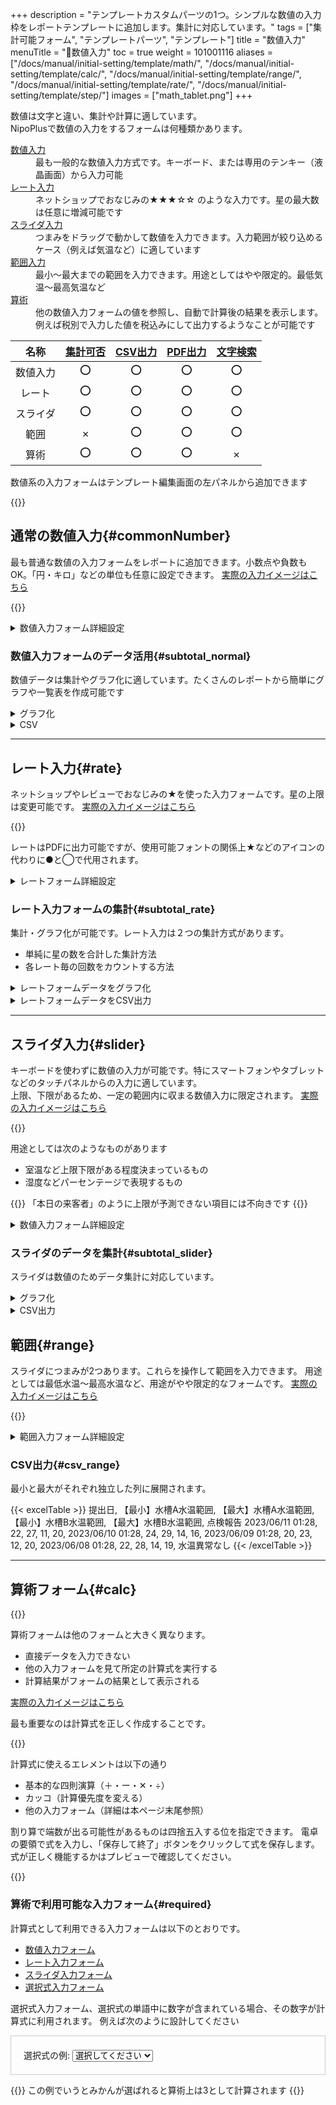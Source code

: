 +++
description = "テンプレートカスタムパーツの1つ。シンプルな数値の入力枠をレポートテンプレートに追加します。集計に対応しています。"
tags = ["集計可能フォーム", "テンプレートパーツ", "テンプレート"]
title = "数値入力"
menuTitle = "🧩数値入力"
toc = true
weight = 101001116
aliases = ["/docs/manual/initial-setting/template/math/", "/docs/manual/initial-setting/template/calc/", "/docs/manual/initial-setting/template/range/", "/docs/manual/initial-setting/template/rate/", "/docs/manual/initial-setting/template/step/"]
images = ["math_tablet.png"]
+++


数値は文字と違い、集計や計算に適しています。  
NipoPlusで数値の入力をするフォームは何種類かあります。

<dl class="basic">
<dt><a href="#commonNumber">数値入力</a></dt>
<dd>最も一般的な数値入力方式です。キーボード、または専用のテンキー（液晶画面）から入力可能</dd>
<dt><a href="#rate">レート入力</a></dt>
<dd>ネットショップでおなじみの★★★☆☆ のような入力です。星の最大数は任意に増減可能です</dd>
<dt><a href="#slider">スライダ入力</a></dt>
<dd>つまみをドラッグで動かして数値を入力できます。入力範囲が絞り込めるケース（例えば気温など）に適しています</dd>
<dt><a href="#range">範囲入力</a></dt>
<dd>最小〜最大までの範囲を入力できます。用途としてはやや限定的。最低気温〜最高気温など</dd>
<dt><a href="#calc">算術</a></dt>
<dd>他の数値入力フォームの値を参照し、自動で計算後の結果を表示します。例えば税別で入力した値を税込みにして出力するようなことが可能です</dd>
</dl>


名称|[集計可否](/docs/manual/analytics/)|[CSV出力](/docs/manual/analytics/csv/)|[PDF出力](/docs/manual/read-report/pdf/)|[文字検索](/docs/manual/read-report/list/)|
|:---:|:---:|:---:|:---:|:---:|
|数値入力|⭕|⭕|⭕|⭕|
|レート|⭕|⭕|⭕|⭕|
|スライダ|⭕|⭕|⭕|⭕|
|範囲|✗|⭕|⭕|⭕|
|算術|⭕|⭕|⭕|✗|




数値系の入力フォームはテンプレート編集画面の左パネルから追加できます


{{<appscreen filename="add-parts-num" msg="数値入力フォームをテンプレートに追加する">}}


## 通常の数値入力{#commonNumber}

最も普通な数値の入力フォームをレポートに追加できます。小数点や負数もOK。「円・キロ」などの単位も任意に設定できます。
[実際の入力イメージはこちら](/docs/manual/write-report/parts/#number)



{{<icatch filename="math-input" msg="金額や距離・個数など、数値の入力に最適" alice="ok">}}



<details>
  <summary>数値入力フォーム詳細設定</summary>


<dl class="basic">
  <dt>入力必須</dt>
  <dd>これがONの場合、数値が空欄だとレポートの提出ができなくなります</dd>
  <dt>初期値</dt>
  <dd>レポートの新規作成時に値をセットしたい場合は数値を入力してください。不要の場合は空欄にしておきます</dd>
  <dt>集計する</dt>
  <dd>ON:集計機能で利用できます。集計が不要の場合はOFFにします</dd>
  <dt>単位</dt>
  <dd>数値入力の右端に表示されます。「個」や「枚」「箱」など用途にあった文字を入力してください</dd>
</dl>

補足:[共通設定事項](/docs/manual/initial-setting/template/make/#common_setting)

</details>





### 数値入力フォームのデータ活用{#subtotal_normal}

数値データは集計やグラフ化に適しています。たくさんのレポートから簡単にグラフや一覧表を作成可能です



<details>
  <summary>グラフ化</summary>

NipoPlusのグラフ化機能を使えばアプリ内のレポートをほぼリアルタイムにグラフ化できます。

{{<appscreen filename="math_charts" msg="数値のデータをグラフ化する">}}

{{<btnCenter "/docs/manual/analytics/chart/" "レポートをグラフ化する">}}

</details>



<details>
  <summary>CSV</summary>

数値のレポートはCSVに出力できます。  
設定で指定した数値の**単位**については、CSV上のラベル（1行目）に【】に囲まれて出力されます。


{{< excelTable >}}
提出日, 【Km】走行距離, 【リットル】消費ガソリン, 【件】訪問件数, 【件】内見込み, 【件】契約件数, 【千円】契約総額
2023/06/16, 3, 4, 2, 3, 22, 8
2023/06/15, 3, 5, 6, 2, 7, 9
2023/06/13, 25, 73, 36, 2, 4, 9
2023/06/11, 12, 3, 6, 1, 9, 45
2023/06/08, 11, 23, 33, 4, 16, 22
{{< /excelTable >}}


</details>


---





## レート入力{#rate}

ネットショップやレビューでおなじみの★を使った入力フォームです。星の上限は変更可能です。
[実際の入力イメージはこちら](/docs/manual/write-report/parts/#rate)

{{<icatch filename="input-rating" msg="レビューでおなじみ ☆☆★★★風な入力方式です"  alice="ok">}}

レートはPDFに出力可能ですが、使用可能フォントの関係上★などのアイコンの代わりに●と◯で代用されます。


<details>
  <summary>レートフォーム詳細設定</summary>

<dl class="basic">
  <dt>入力必須</dt>
  <dd>これがONの場合、レートが0だとレポートの提出ができません（レートは2回同じレートをクリックすると0にできます</dd>
  <dt>集計する</dt>
  <dd>ON:集計機能で利用できます。集計が不要の場合はOFFにします</dd>

  <dt>最大値</dt>
  <dd>レートの最大数を設定します。推奨は5〜10です</dd>
  <dt>アイコンの種類</dt>
  <dd>星・ハート・いいね・ペット・ペンの5種類から選択できます。初期値は「星」です。見た目が変わりますが機能としては一緒です</dd>
  <dt>アイコンの大きさ</dt>
  <dd>小さめ・大きめ・最大の3種類から選択できます。初期値は「小さめ」です。</dd>
</dl>

補足:[共通設定事項](/docs/manual/initial-setting/template/make/#common_setting)

</details>





### レート入力フォームの集計{#subtotal_rate}


集計・グラフ化が可能です。レート入力は２つの集計方式があります。

- 単純に星の数を合計した集計方法
- 各レート毎の回数をカウントする方法

<details>
  <summary>レートフォームデータをグラフ化</summary>

レート入力の結果をグラフにした例

{{<appscreen filename="rate-charts" msg="レポートに含まれるレートのデータを使って円グラフや折れ線グラフを作成できます">}}

{{<btnCenter "/docs/manual/analytics/chart/" "レポートをグラフ化する">}}

</details>




<details>
  <summary>レートフォームデータをCSV出力</summary>

レートのデータは[CSV出力オプション](/docs/manual/analytics/csvoption/)で列展開の形式を変更可能です。

**列展開がON**の場合のCSV出力例（一部省略）


{{< excelTable >}}
提出日, 調査地住所, 【0】日当たり, 【1】日当たり, 【2】日当たり, 【3】日当たり, 【4】日当たり, 【5】日当たり
2023/06/11 09:35, 栃木県日光市XXX-X, -, -, ⭕, -, -, -
2023/06/10 09:35, 栃木県那須烏山市XXX-X, -, -, ⭕, -, -, -
2023/06/09 09:35, 栃木県真岡市XXX, -, -, ⭕, -, -, -
2023/06/08 09:35, 栃木県宇都宮市XXXX, -, -, -, -, ⭕, -
{{< /excelTable >}}




**列展開がOFF**の場合のCSV出力例


{{< excelTable >}}
提出日, 調査地住所, 日当たり, 利便性, 周囲の静音性
2023/06/11 09:35, 栃木県日光市XXX-X, 2, 2, 1
2023/06/10 09:35, 栃木県那須烏山市XXX-X, 2, 1, 5
2023/06/09 09:35, 栃木県真岡市XXX, 2, 1, 2
2023/06/08 09:35, 栃木県宇都宮市XXXX, 4, 2, 5
{{< /excelTable >}}

列展開がONだと列数が多くなることに注意してください。



</details>


---

## スライダ入力{#slider}

キーボードを使わずに数値の入力が可能です。特にスマートフォンやタブレットなどのタッチパネルからの入力に適しています。  
上限、下限があるため、一定の範囲内に収まる数値入力に限定されます。
[実際の入力イメージはこちら](/docs/manual/write-report/parts/#slider)

{{<icatch filename="slider-input" msg="つまみをスライドさせて数値の入力ができます。キーボード不要のお手軽数値入力" alice="ok">}}


用途としては次のようなものがあります

- 室温など上限下限がある程度決まっているもの
- 湿度などパーセンテージで表現するもの

{{<warning>}}
「本日の来客者」のように上限が予測できない項目には不向きです
{{</warning>}}


<details>
  <summary>数値入力フォーム詳細設定</summary>

<dl class="basic">
  <dt>初期値</dt>
  <dd>レポート新規作成時にスライダのつまみが配置される位置です。最小値と最大値の中間となる値を推奨します</dd>
  <dt>最小値</dt>
  <dd>スライダーの左端の値です。負数も利用できます</dd>
  <dt>最大値</dt>
  <dd>スライダーの右端の値です。負数も利用できます</dd>
  <dt>集計する</dt>
  <dd>ON:集計機能で利用できます。集計が不要の場合はOFFにします</dd>
  <dt>刻み</dt>
  <dd>つまみを動かしたときに増減する値です。小数点の指定も可能です</dd>
  <dt>単位</dt>
  <dd>スライドの単位を指定します。初期値は「ポイント」です</dd>
  <dt>入力必須</dt>
  <dd>ON:提出時に未入力だと提出ができません</dd>
</dl>

{{< warning >}}
レートの上限下限が極端に広い、または刻みの単位が極端に小さいと密度が高くなり操作性が低下します。
{{< /warning >}}


補足:[共通設定事項](/docs/manual/initial-setting/template/make/#common_setting)

</details>




### スライダのデータを集計{#subtotal_slider}

スライダは数値のためデータ集計に対応しています。


<details>
  <summary>グラフ化</summary>

{{<appscreen filename="slider_charts" msg="スライダのデータを用いて折れ線グラフを生成">}}

</details>


<details>
  <summary>CSV出力</summary>

スラライダで入力された値は数値データとしてCSVに出力できます。単位は【】内に記載されます

{{< excelTable >}}
提出日, 【mm】線形誤差, 【mm】軸ズレ幅, 【mg】重量誤差, 検査報告
2023/06/13 11:04, 0, -4, 6, 
2023/06/11 11:04, -3, -4, 4, 
2023/06/10 11:04, -1, -2, -9, 
2023/06/08 11:04, -7, 0, 9, 重量誤差過大
{{< /excelTable >}}


</details>


## 範囲{#range}


スライダにつまみが2つあります。これらを操作して範囲を入力できます。
用途としては最低水温〜最高水温など、用途がやや限定的なフォームです。
[実際の入力イメージはこちら](/docs/manual/write-report/parts/#range)


{{<icatch filename="range-input" msg="最低〜最大など 範囲の数値入力に" alice="ok">}}


<details>
  <summary>範囲入力フォーム詳細設定</summary>

<dl class="basic">
  <dt><a href="/tips/required/">入力必須</a></dt>
  <dd>これがONの場合、ファイルが添付されていない場合レポートの提出ができなくなります</dd>
  <dt>初期値</dt>
  <dd>レポート新規作成時に最初から文字を入力済みにできます。不要の場合は空欄にしておきます</dd>
  <dt>最小値</dt>
  <dd>スライダーの左端の値を指定します。負数も扱えます</dd>
  <dt>最大値</dt>
  <dd>スライダーの右端の値を指定します。負数も扱えます</dd>
  <dt>初期値（最小）</dt>
  <dd>レポート作成時にスライダーの最小つまみが配置される位置を指定します</dd>
  <dt>初期値（最大）</dt>
  <dd>レポート作成時にスライダーの最大つまみが配置される位置を指定します</dd>
  <dt>刻み</dt>
  <dd>つまみの1メモリ単位を指定します。例えば2なら 2 , 4 , 6のように増えていきます。小数点も指定できます。初期値は1です</dd>
  <dt>単位</dt>
  <dd>数値の単位を指定します。例えば気温であれば「度」と入力します。単位は入力時の画面左上にヒントとして表示されます</dd>
</dl>

{{< warning >}}
レートの上限下限が極端に広い、または刻みの単位が極端に小さいと密度が高くなり操作性が低下します。
{{< /warning >}}

補足:[共通設定事項](/docs/manual/initial-setting/template/make/#common_setting)

</details>




### CSV出力{#csv_range}

最小と最大がそれぞれ独立した列に展開されます。

{{< excelTable >}}
提出日, 【最小】水槽A水温範囲, 【最大】水槽A水温範囲, 【最小】水槽B水温範囲, 【最大】水槽B水温範囲, 点検報告
2023/06/11 01:28, 22, 27, 11, 20, 
2023/06/10 01:28, 24, 29, 14, 16, 
2023/06/09 01:28, 20, 23, 12, 20, 
2023/06/08 01:28, 22, 28, 14, 19, 水温異常なし
{{< /excelTable >}}



---

## 算術フォーム{#calc}

{{<appscreen filename="calc-icatch" msg="自動で計算 四則演算OK" title="算術入力フォーム" alice="here">}}


算術フォームは他のフォームと大きく異なります。

- 直接データを入力できない
- 他の入力フォームを見て所定の計算式を実行する
- 計算結果がフォームの結果として表示される

[実際の入力イメージはこちら](/docs/manual/write-report/parts/#calc)


最も重要なのは計算式を正しく作成することです。

{{<appscreen filename="make-fomula" msg="数式を入力してレポート内のデータから自動計算して結果をレポートに書き込みます">}}

計算式に使えるエレメントは以下の通り

- 基本的な四則演算（＋・ー・✕・÷）
- カッコ（計算優先度を変える）
- 他の入力フォーム（詳細は本ページ末尾参照）

割り算で端数が出る可能性があるものは四捨五入する位を指定できます。
電卓の要領で式を入力し、「保存して終了」ボタンをクリックして式を保存します。
式が正しく機能するかはプレビューで確認してください。

{{<nextArrow>}}


### 算術で利用可能な入力フォーム{#required}

計算式として利用できる入力フォームは以下のとおりです。

- [数値入力フォーム](/docs/manual/initial-setting/template/digital/#commonNumber)
- [レート入力フォーム](/docs/manual/initial-setting/template/digital/#rate)
- [スライダ入力フォーム](/docs/manual/initial-setting/template/digital/#slider)
- [選択式入力フォーム](/docs/manual/initial-setting/template/selects/#plain)

選択式入力フォーム、選択式の単語中に数字が含まれている場合、その数字が計算式に利用されます。
例えば次のように設計してください

<div class="container mt-4" style="padding:20px;border:1px solid #ccc">
  <label for="platformSelect" class="form-label">選択式の例:</label>
  <select class="form-select" id="platformSelect" name="platformSelect">
    <option value="">選択してください</option>
    <option value="windows">1.りんご</option>
    <option value="mac">2.ばなな</option>
    <option value="ios">3.みかん</option>
    <option value="android">4.メロン</option>
  </select>
</div>

{{<alice pos="right" icon="ok">}}
この例でいうとみかんが選ばれると算術上は3として計算されます
{{</alice>}}
